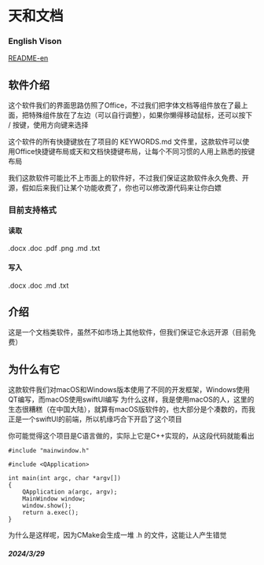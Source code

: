 # 天和文档

### English Vison

[README-en](README-en.md)

## 软件介绍

这个软件我们的界面思路仿照了Office，不过我们把字体文档等组件放在了最上面，把特殊组件放在了左边（可以自行调整），如果你懒得移动鼠标，还可以按下 / 按键，使用方向键来选择  

这个软件的所有快捷键放在了项目的 KEYWORDS.md 文件里，这款软件可以使用Office快捷键布局或天和文档快捷键布局，让每个不同习惯的人用上熟悉的按键布局  

我们这款软件可能比不上市面上的软件好，不过我们保证这款软件永久免费、开源，假如后来我们让某个功能收费了，你也可以修改源代码来让你白嫖


### 目前支持格式

#### 读取

.docx 
.doc 
.pdf 
.png 
.md 
.txt 

#### 写入

.docx 
.doc 
.md 
.txt 

## 介绍

这是一个文档类软件，虽然不如市场上其他软件，但我们保证它永远开源（目前免费）

## 为什么有它

这款软件我们对macOS和Windows版本使用了不同的开发框架，Windows使用QT编写，而macOS使用swiftUI编写
为什么这样，我是使用macOS的人，这里的生态很糟糕（在中国大陆），就算有macOS版软件的，也大部分是个凑数的，而我正是一个swiftUI的前端，所以机缘巧合下开启了这个项目  

你可能觉得这个项目是C语言做的，实际上它是C++实现的，从这段代码就能看出  

```
#include "mainwindow.h"

#include <QApplication>

int main(int argc, char *argv[])
{
    QApplication a(argc, argv);
    MainWindow window;
    window.show();
    return a.exec();
}
```

为什么是这样呢，因为CMake会生成一堆 .h 的文件，这能让人产生错觉

##### 2024/3/29
